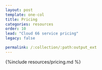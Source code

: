 ```yaml
---
layout: post
template: one-col
title: Pricing
categories: resources
order: 10
lead: "Cloud 66 service pricing"
legacy: false

permalink: /:collection/:path:output_ext
---
```



{%include resources/pricing.md %}
